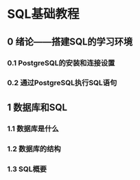 # SQL基础教程

## 0 绪论——搭建SQL的学习环境

### 0.1 PostgreSQL的安装和连接设置

### 0.2 通过PostgreSQL执行SQL语句

## 1 数据库和SQL

### 1.1 数据库是什么

### 1.2 数据库的结构

### 1.3 SQL概要
